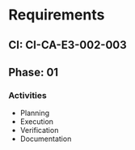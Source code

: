 # Requirements

## CI: CI-CA-E3-002-003
## Phase: 01

### Activities
- Planning
- Execution
- Verification
- Documentation
